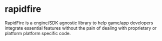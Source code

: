 # rapidfire
RapidFire is a engine/SDK agnostic library to help game/app developers integrate essential features without the pain of dealing with proprietary or platform platform specific code.
